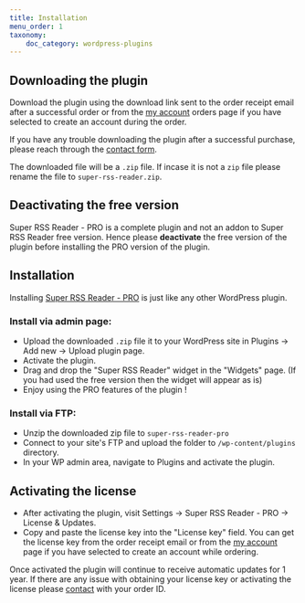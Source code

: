 ```yaml
---
title: Installation
menu_order: 1
taxonomy:
    doc_category: wordpress-plugins
---
```


## Downloading the plugin

Download the plugin using the download link sent to the order receipt email after a successful order or from the [my account](/my-account/) orders page if you have selected to create an account during the order.

If you have any trouble downloading the plugin after a successful purchase, please reach through the [contact form](/contact/).

The downloaded file will be a `.zip` file. If incase it is not a `zip` file please rename the file to `super-rss-reader.zip`.

## Deactivating the free version

Super RSS Reader - PRO is a complete plugin and not an addon to Super RSS Reader free version. Hence please __deactivate__ the free version of the plugin before installing the PRO version of the plugin.

## Installation

Installing [Super RSS Reader - PRO](/wordpress-plugins/super-rss-reader-pro/) is just like any other WordPress plugin.

### Install via admin page:

- Upload the downloaded `.zip` file it to your WordPress site in Plugins -> Add new -> Upload plugin page.
- Activate the plugin.
- Drag and drop the "Super RSS Reader" widget in the "Widgets" page. (If you had used the free version then the widget will appear as is)
- Enjoy using the PRO features of the plugin !

### Install via FTP:

- Unzip the downloaded zip file to `super-rss-reader-pro`
- Connect to your site's FTP and upload the folder to `/wp-content/plugins` directory.
- In your WP admin area, navigate to Plugins and activate the plugin.

## Activating the license

- After activating the plugin, visit Settings -> Super RSS Reader - PRO -> License & Updates.
- Copy and paste the license key into the "License key" field. You can get the license key from the order receipt email or from the [my account](/my-account/) page if you have selected to create an account while ordering.

Once activated the plugin will continue to receive automatic updates for 1 year. If there are any issue with obtaining your license key or activating the license please [contact](/contact/) with your order ID.
